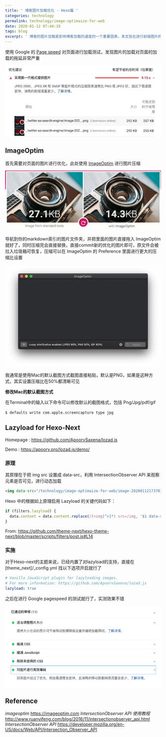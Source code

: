```yaml
---
title: ' 博客图片加载优化 - Hexo篇 '
categories: technology
permalink: technology/image-optimaize-for-web
date: 2020-01-12 07:44:19
tags: blog
excerpt: ' 博客的图片加载是影响博客加载的速度的一个重要因素，本文旨在进行前端图片的加载优化的方法，改善 Page Speed '
---
```


使用 Google 的 [Page speed](https://developers.google.com/speed/pagespeed/insights/) 对页面进行加载测试，发现图片的加载对页面的加载的拖延非常严重

![photo_2020-01-12 17.39.11](image-optimization-for-web/photo_2020-01-12%2017.39.11-8822013.jpeg)




## ImageOptim

首先需要对页面的图片进行优化，此处使用 [ImageOptim](https://imageoptim.com/mac) 进行图片压缩

![imageoptim_gif](image-optimization-for-web/imageoptim_gif.gif)


导航到你的markdown索引的图片文件夹，并把里面的图片直接拖入 ImageOptim 就好了，同时压缩完会直接替换，直接commit新的优化的图片即可，原文件会被拉入垃圾箱可恢复，压缩可以在 ImageOptim 的 Preference 里面进行更大的压缩比设置

![image-20200112173701314](image-optimization-for-web/image-20200112173701314.png)


我通常是使用Mac的默认截图方式截图直接粘贴，默认是PNG，如果是这种方式，其实设置压缩比在50%都清晰可见



**修改Mac的默认截图方式**

在Terminal中的输入以下命令可以修改默认的截图格式，包括 Png/Jpg/pdf/gif

`$ defaults write com.apple.screencapture type jpg`



## Lazyload for Hexo-Next

Homepage : https://github.com/ApoorvSaxena/lozad.js

Demo : https://apoorv.pro/lozad.js/demo/

### 原理

其原理在于把 img src 设置成 data-src，利用 IntersectionObserver API 来观察元素是否可见，进行动态加载

```html
<img data-src="/technology/image-optimaize-for-web/image-20200112173701314.png" alt="image-20200112173701314" src="/technology/image-optimaize-for-web/image-20200112173701314.png" data-loaded="true">
```

Hexo 中的根据如上原理启用 Lazyload 的关键代码如下：

```javascript
if (filters.lazyload) {
  data.content = data.content.replace(/(<img[^>]*) src=/img, '$1 data-src=');
}
```

From: https://github.com/theme-next/hexo-theme-next/blob/master/scripts/filters/post.js#L14

### 实施

对于Hexo-next的主题来说，已经内置了对lazyload的支持，直接在[theme_next]/_config.yml 找以下选项开启就行了

```yaml
# Vanilla JavaScript plugin for lazyloading images.
# For more information: https://github.com/ApoorvSaxena/lozad.js
lazyload: true
```

之后在进行 Google pagespeed 的测试就行了，实测效果不错

![image-20200112164800586](image-optimization-for-web/image-20200112164800586.png)

## Reference
_imageoptim_
https://imageoptim.com
_IntersectionObserver API 使用教程_
http://www.ruanyifeng.com/blog/2016/11/intersectionobserver_api.html
_IntersectionObserver API_
https://developer.mozilla.org/en-US/docs/Web/API/Intersection_Observer_API